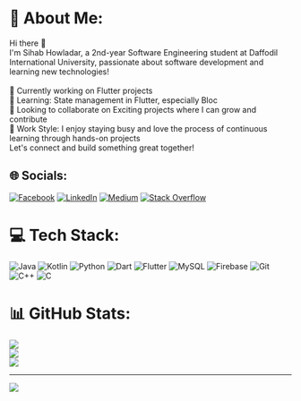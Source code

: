 # 💫 About Me:
Hi there 👋<br>I'm Sihab Howladar, a 2nd-year Software Engineering student at Daffodil International University, passionate about software development and learning new technologies!<br><br>🔭 Currently working on Flutter projects<br>🌱 Learning: State management in Flutter, especially Bloc<br>🤝 Looking to collaborate on Exciting projects where I can grow and contribute<br>💪 Work Style: I enjoy staying busy and love the process of continuous learning through hands-on projects<br>Let's connect and build something great together!


## 🌐 Socials:
[![Facebook](https://img.shields.io/badge/Facebook-%231877F2.svg?logo=Facebook&logoColor=white)](https://facebook.com/https://www.facebook.com/MARAUDERzOnToP) [![LinkedIn](https://img.shields.io/badge/LinkedIn-%230077B5.svg?logo=linkedin&logoColor=white)](https://linkedin.com/in/sihab-howlader-b7426b2b1) [![Medium](https://img.shields.io/badge/Medium-12100E?logo=medium&logoColor=white)](https://medium.com/@Shihabhowlader) [![Stack Overflow](https://img.shields.io/badge/-Stackoverflow-FE7A16?logo=stack-overflow&logoColor=white)](https://stackoverflow.com/users/23045043) 

# 💻 Tech Stack:
![Java](https://img.shields.io/badge/java-%23ED8B00.svg?style=flat-square&logo=openjdk&logoColor=white) ![Kotlin](https://img.shields.io/badge/kotlin-%237F52FF.svg?style=flat-square&logo=kotlin&logoColor=white) ![Python](https://img.shields.io/badge/python-3670A0?style=flat-square&logo=python&logoColor=ffdd54) ![Dart](https://img.shields.io/badge/dart-%230175C2.svg?style=flat-square&logo=dart&logoColor=white) ![Flutter](https://img.shields.io/badge/Flutter-%2302569B.svg?style=flat-square&logo=Flutter&logoColor=white) ![MySQL](https://img.shields.io/badge/mysql-4479A1.svg?style=flat-square&logo=mysql&logoColor=white) ![Firebase](https://img.shields.io/badge/firebase-%23039BE5.svg?style=flat-square&logo=firebase) ![Git](https://img.shields.io/badge/git-%23F05033.svg?style=flat-square&logo=git&logoColor=white) ![C++](https://img.shields.io/badge/c++-%2300599C.svg?style=flat-square&logo=c%2B%2B&logoColor=white) ![C](https://img.shields.io/badge/c-%2300599C.svg?style=flat-square&logo=c&logoColor=white)
# 📊 GitHub Stats:
![](https://github-readme-stats.vercel.app/api?username=SHIHAB69&theme=blue-green&hide_border=false&include_all_commits=true&count_private=true)<br/>
![](https://github-readme-streak-stats.herokuapp.com/?user=SHIHAB69&theme=blue-green&hide_border=false)<br/>
![](https://github-readme-stats.vercel.app/api/top-langs/?username=SHIHAB69&theme=blue-green&hide_border=false&include_all_commits=true&count_private=true&layout=compact)

---
[![](https://visitcount.itsvg.in/api?id=SHIHAB69&icon=0&color=9)](https://visitcount.itsvg.in)

<!-- Proudly created with GPRM ( https://gprm.itsvg.in ) -->
